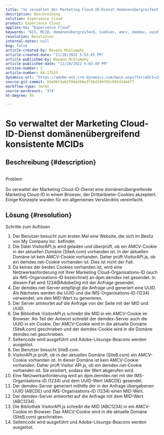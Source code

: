 ```yaml
---
title: "So verwaltet der Marketing Cloud-ID-Dienst domänenübergreifend konsistente MCIDs"
description: Beschreibung
solution: Experience Cloud
product: Experience Cloud
applies-to: "Experience Cloud"
keywords: "KCS, MCID, domänenübergreifend, Cookies, amcv, demdex, uuid"
resolution: Resolution
internal-notes: null
bug: false
article-created-by: Roxann McGlumphy
article-created-date: "11/28/2022 5:53:45 PM"
article-published-by: Roxann McGlumphy
article-published-date: "11/28/2022 6:03:49 PM"
version-number: 2
article-number: KA-17523
dynamics-url: "https://adobe-ent.crm.dynamics.com/main.aspx?forceUCI=1&pagetype=entityrecord&etn=knowledgearticle&id=b923fd98-456f-ed11-9561-6045bd006079"
source-git-commit: b5e9bf2e62f04a560e3f26d2907d3c09343444f7
workflow-type: tm+mt
source-wordcount: '374'
ht-degree: 0%

---
```


# So verwaltet der Marketing Cloud-ID-Dienst domänenübergreifend konsistente MCIDs

## Beschreibung {#description}

<br>Problem<br><br>
So verwaltet der Marketing Cloud-ID-Dienst eine domänenübergreifende Marketing Cloud-ID in einem Browser, der Drittanbieter-Cookies akzeptiert. Einige Konzepte wurden für ein allgemeines Verständnis vereinfacht.


## Lösung {#resolution}

Schritte zum Auflösen<br>
1. Der Benutzer besucht zum ersten Mal eine Website, die sich im Besitz von My Company Inc. befindet.
2. Die Datei VisitorAPI.js wird geladen und überprüft, ob ein AMCV-Cookie in der aktuellen Domäne (SiteA.com) vorhanden ist. In der aktuellen Domäne ist kein AMCV-Cookie vorhanden. Daher prüft VisitorAPI.js, ob ein demdex.net-Cookie vorhanden ist. Dies ist nicht der Fall.
3. Da keines der beiden Cookies vorhanden ist, wird eine Netzwerkanforderung mit Ihrer Marketing Cloud-Organisations-ID (auch als IMS-Organisations-ID bezeichnet) an dpm.demdex.net gesendet. In diesem Fall wird 1234@AdobeOrg mit der Anfrage gesendet.
4. Der demdex.net-Server empfängt die Anfrage und generiert eine UUID. Als Nächstes werden die UUID und die IMS-Organisations-ID (1234) verwendet, um den MID-Wert zu generieren.
5. Der Server antwortet auf die Anfrage von der Seite mit der MID und UUID.
6. Die Bibliothek VisitorAPI.js schreibt die MID in ein AMCV-Cookie im Browser. Als Teil der Antwort schreibt der demdex-Server auch die UUID in ein Cookie. Der AMCV-Cookie wird in die aktuelle Domäne (SiteA.com) geschrieben und der demdex-Cookie wird in die Domäne demdex.net geschrieben.
7. Seitencode wird ausgeführt und Adobe-Lösungs-Beacons werden ausgelöst.
8. Der Benutzer besucht SiteB.com.
9. VisitorAPI.js prüft, ob in der aktuellen Domäne (SiteB.com) ein AMCV-Cookie vorhanden ist. In dieser Domäne ist kein AMCV-Cookie vorhanden. Daher prüft Visitor API.js, ob ein demdex.net-Cookie vorhanden ist. Sie existiert, sodass der Wert abgerufen wird.
10. Eine Netzwerkanforderung wird an dpm.demdex.net mit der IMS-Organisations-ID (1234) und dem UUID-Wert (ABCDE) gesendet.
11. Der demdex-Server generiert mithilfe der in der Anfrage übergebenen UUID (ABCDE) und IMS-Organisations-ID (1234) einen MID-Wert.
12. Der demdex-Server antwortet auf die Anfrage mit dem MID-Wert (ABC1234).
13. Die Bibliothek VisitorAPI.js schreibt die MID (ABC1234) in ein AMCV-Cookie im Browser. Das AMCV-Cookie wird in die aktuelle Domäne (SiteB.com) geschrieben.
14. Seitencode wird ausgeführt und Adobe-Lösungs-Beacons werden ausgelöst.

